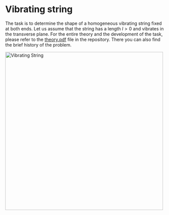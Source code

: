 # Vibrating string

The task is to determine the shape of a homogeneous vibrating string fixed at both ends. Let us assume that the string has a length $l > 0$ and vibrates in the transverse plane. For the entire theory and the development of the task, please refer to the [theory.pdf](https://github.com/szabo-krisztian/VibratingString/tree/master/theory.pdf) file in the repository. There you can also find the brief history of the problem.

<img src="https://github.com/szabo-krisztian/VkTutorial/blob/master/gif/string_movement.gif" width="500" alt="Vibrating String"/>
